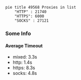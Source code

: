 
```mermaid
pie title 49568 Proxies in list
    "HTTP" : 21740
    "HTTPS": 6000
    "SOCKS" : 27121
```

### Some Info
#### Average Timeout

- mixed: 3.3s
- http: 1.4s
- https: 8.3s
- socks: 4.8s
